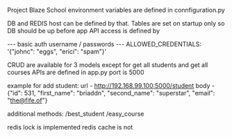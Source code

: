 Project Blaze School environment variables are defined in connfiguration.py

DB and REDIS host can be defined by that.
Tables are set on startup only so DB should be up before app
API access is defined by

--- basic auth username / passwords ---
ALLOWED_CREDENTIALS:
        '{"johnc": "eggs",
          "erici": "spam"}'

CRUD are available for 3 models except for get all students and get all courses
APIs are defined in app.py
port is 5000

example for add student:
url - http://192.168.99.100:5000/student
body - {"id": 531, "first_name": "briaddn", "second_name": "superstar", "email": "the@fife.of"}

additional methods:
/best_student
/easy_course

redis lock is implemented
redis cache is not
